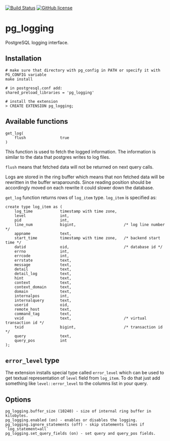 [![Build Status](https://travis-ci.org/postgrespro/pg_logging.svg?branch=master)](https://travis-ci.org/postgrespro/pg_logging)
[![GitHub license](https://img.shields.io/badge/license-PostgreSQL-blue.svg)](https://raw.githubusercontent.com/postgrespro/pg_logging/master/LICENSE)

pg_logging
=================

PostgreSQL logging interface.

Installation
-------------

    # make sure that directory with pg_config in PATH or specify it with PG_CONFIG variable
    make install

    # in postgresql.conf add:
    shared_preload_libraries = 'pg_logging'

    # install the extension
    > CREATE EXTENSION pg_logging;

Available functions
--------------------

    get_log(
        flush               true
    )

This function is used to fetch the logged information. The information is
similar to the data that postgres writes to log files.

`flush` means that fetched data will not be returned on next query calls.

Logs are stored in the ring buffer which means that non fetched data will
be rewritten in the buffer wraparounds. Since reading position should be
accordingly moved on each rewrite it could slower down the database.

`get_log` function returns rows of `log_item` type. `log_item` is specified as:

    create type log_item as (
        log_time            timestamp with time zone,
        level               int,
        pid                 int,
        line_num            bigint,                     /* log line number */
        appname             text,
        start_time          timestamp with time zone,   /* backend start time */
        datid               oid,                        /* database id */
        errno               int,
        errcode             int,
        errstate            text,
        message             text,
        detail              text,
        detail_log          text,
        hint                text,
        context             text,
        context_domain      text,
        domain              text,
        internalpos         int,
        internalquery       text,
        userid              oid,
        remote_host         text,
        command_tag         text,
        vxid                text,                       /* virtual transaction id */
        txid                bigint,                     /* transaction id */
        query               text,
        query_pos           int
    );

`error_level` type
-------------------

The extension installs special type called `error_level` which can be used to
get textual representation of `level` field from `log_item`. To do that
just add something like `level::error_level` to the columns list in your query.


Options
---------

    pg_logging.buffer_size (10240) - size of internal ring buffer in kilobytes.
    pg_logging.enabled (on) - enables or disables the logging.
    pg_logging.ignore_statements (off) - skip statements lines if `log_statement=all`
    pg_logging.set_query_fields (on) - set query and query_pos fields.
